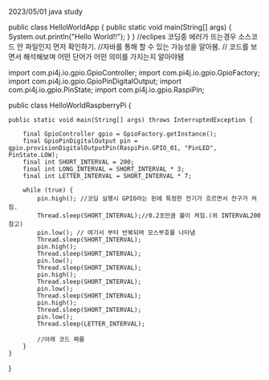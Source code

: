 2023/05/01 java study

public class HelloWorldApp {
	public static void main(String[] args) {
		System.out.println("Hello World!!");
	}
}
//eclipes 코딩중 에러가 뜨는경우 소스코드 안 파일인지 먼저 확인하기.
//자바를 통해 할 수 있는 가능성을 알아봄.
// 코드를 보면서 해석해보며 어떤 단어가 어떤 의미를 가지는지 알아야됌


import com.pi4j.io.gpio.GpioController;
import com.pi4j.io.gpio.GpioFactory;
import com.pi4j.io.gpio.GpioPinDigitalOutput;
import com.pi4j.io.gpio.PinState;
import com.pi4j.io.gpio.RaspiPin;

public class HelloWorldRaspberryPi {

	public static void main(String[] args) throws InterruptedException {

		final GpioController gpio = GpioFactory.getInstance();
		final GpioPinDigitalOutput pin = gpio.provisionDigitalOutputPin(RaspiPin.GPIO_01, "PinLED", PinState.LOW);
		final int SHORT_INTERVAL = 200;
		final int LONG_INTERVAL = SHORT_INTERVAL * 3;
		final int LETTER_INTERVAL = SHORT_INTERVAL * 7;

		while (true) {
			pin.high(); //코딩 실행시 GPIO라는 핀에 특정한 전기가 흐르면서 전구가 켜짐.
			Thread.sleep(SHORT_INTERVAL);//0.2초만큼 불이 켜짐.(위 INTERVAL200 참고)
			pin.low(); // 여기서 부터 반복되며 모스부호를 나타냄
			Thread.sleep(SHORT_INTERVAL);
			pin.high();
			Thread.sleep(SHORT_INTERVAL);
			pin.low();
			Thread.sleep(SHORT_INTERVAL);
			pin.high();
			Thread.sleep(SHORT_INTERVAL);
			pin.low();
			Thread.sleep(SHORT_INTERVAL);
			pin.high();
			Thread.sleep(SHORT_INTERVAL);
			pin.low();
			Thread.sleep(LETTER_INTERVAL);

			//아래 코드 짜름
		}
	}
}